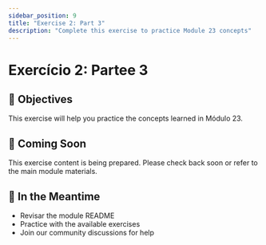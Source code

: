 ```yaml
---
sidebar_position: 9
title: "Exercise 2: Part 3"
description: "Complete this exercise to practice Module 23 concepts"
---
```


# Exercício 2: Partee 3

## 🎯 Objectives

This exercise will help you practice the concepts learned in Módulo 23.

## 📝 Coming Soon

This exercise content is being prepared. Please check back soon or refer to the main module materials.

## 🚀 In the Meantime

- Revisar the module README
- Practice with the available exercises
- Join our community discussions for help
